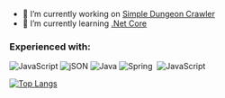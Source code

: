 <!--

-->

- 🔭 I’m currently working on [Simple Dungeon Crawler](https://github.com/michaelbaker34/SimpleDungeonCrawler)
- 🌱 I’m currently learning [.Net Core](https://docs.microsoft.com/en-us/dotnet/core/introduction)

<h3> Experienced with: </h3>
<span>
  <img alt="JavaScript" style="" src="https://www.vectorlogo.zone/logos/javascript/javascript-ar21.svg" />
  <img alt="jSON" src="https://www.vectorlogo.zone/logos/json/json-ar21.svg" />
  <img alt="Java" src="https://www.vectorlogo.zone/logos/java/java-ar21.svg" />
  <img alt="Spring" src="https://www.vectorlogo.zone/logos/springio/springio-ar21.svg"/>
  <img alt="" src=""/>
</span>
<span>
  <img alt="JavaScript" style="margin-right: 10px;"
       src="https://img.shields.io/badge/javascript-white?logo=javascript" />
</span>

[![Top Langs](https://github-readme-stats.vercel.app/api/top-langs/?username=michaelbaker34)](https://github.com/anuraghazra/github-readme-stats)
